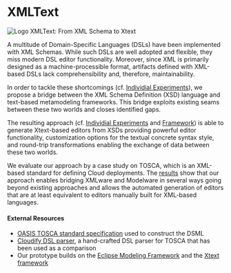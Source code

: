 # XMLText
![Logo](http://xmltext.big.tuwien.ac.at/XMLTextLogo.svg)
XMLText: From XML Schema to Xtext

A multitude of Domain-Specific Languages (DSLs) have been implemented with XML Schemas.
While such DSLs are well adopted and flexible, they miss modern DSL editor functionality.
Moreover, since XML is primarily designed as a machine-processible format, artifacts defined with XML-based DSLs lack comprehensibility and, therefore, maintainability.

In order to tackle these shortcomings (cf. [Individial Experiments](https://github.com/patrickneubauer/XMLText/tree/master/INDIVIDUAL%20EXPERIMENTS)), we propose a bridge between the XML Schema Definition (XSD) language and text-based metamodeling frameworks. This bridge exploits existing seams between these two worlds and closes identified gaps.

The resulting approach (cf. [Individial Experiments](https://github.com/patrickneubauer/XMLText/tree/master/INDIVIDUAL%20EXPERIMENTS) and [Framework](https://github.com/patrickneubauer/XMLText/tree/master/FRAMEWORK/XsdToXtextFramework)) is able to generate Xtext-based editors from XSDs providing powerful editor functionality, customization options for the textual concrete syntax style, and round-trip transformations enabling the exchange of data between these two worlds.

We evaluate our approach by a case study on TOSCA, which is an XML-based standard for defining Cloud deployments.
The [results](https://github.com/patrickneubauer/XMLText/tree/master/TOSCA) show that our approach enables bridging XMLware and Modelware in several ways going beyond existing approaches and allows the automated generation of editors that are at least equivalent to editors manually built for XML-based languages.

#### External Resources

* [OASIS TOSCA standard specification](http://docs.oasis-open.org/tosca/TOSCA/v1.0/os/TOSCA-v1.0-os.html) used to construct the DSML
* [Cloudify DSL parser](https://github.com/cloudify-cosmo/cloudify-dsl-parser/blob/b9495371723e9c59a90f76b52886f36653c88f9a/dsl_parser/parser.py), a hand-crafted DSL parser for TOSCA that has been used as a comparison
* Our prototype builds on the [Eclipse Modeling Framework](https://eclipse.org/modeling/emf/) and the [Xtext framework](https://eclipse.org/Xtext/) 
